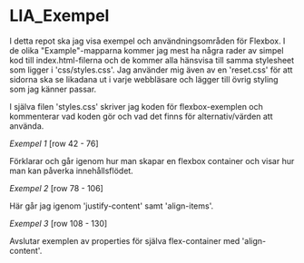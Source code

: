 # LIA_Exempel
I detta repot ska jag visa exempel och användningsområden för Flexbox.
I de olika "Example"-mapparna kommer jag mest ha några rader av simpel kod till index.html-filerna och de kommer alla hänsvisa till samma stylesheet som ligger i 'css/styles.css'.
Jag använder mig även av en 'reset.css' för att sidorna ska se likadana ut i varje webbläsare och lägger till övrig styling som jag känner passar.

I själva filen 'styles.css' skriver jag koden för flexbox-exemplen och kommenterar vad koden gör och vad det finns för alternativ/värden att använda.

*Exempel 1* [row 42 - 76]

Förklarar och går igenom hur man skapar en flexbox container och visar hur man kan påverka innehållsflödet.

*Exempel 2* [row 78 - 106]

Här går jag igenom 'justify-content' samt 'align-items'.

*Exempel 3* [row 108 - 130]

Avslutar exemplen av properties för själva flex-container med 'align-content'.
